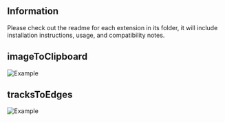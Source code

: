 ## Information
Please check out the readme for each extension in its folder, it will include installation instructions, usage, and compatibility notes.

## imageToClipboard
![Example](imageToClipboard/example.png)
## tracksToEdges
![Example](tracksToEdges/example.png)
